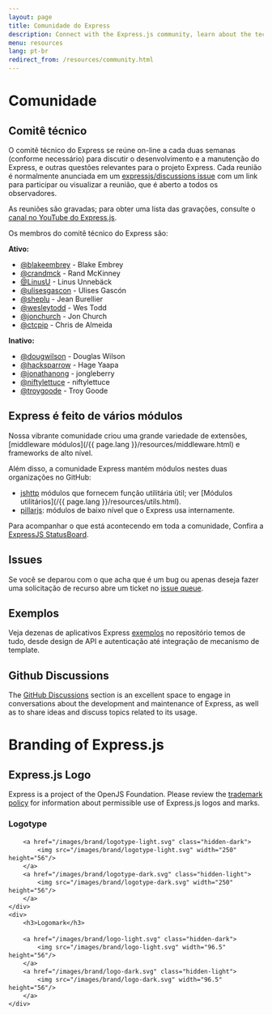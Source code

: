 ```yaml
---
layout: page
title: Comunidade do Express
description: Connect with the Express.js community, learn about the technical committee, find resources, explore community-contributed modules, and get involved in discussions.
menu: resources
lang: pt-br
redirect_from: /resources/community.html
---
```


# Comunidade

## Comitê técnico

O comitê técnico do Express se reúne on-line a cada duas semanas (conforme necessário) para discutir o desenvolvimento e a manutenção do Express,
e outras questões relevantes para o projeto Express. Cada reunião é normalmente anunciada em um
[expressjs/discussions issue](https://github.com/expressjs/discussions/issues) com um link para participar ou visualizar a reunião, que é
aberto a todos os observadores.

As reuniões são gravadas; para obter uma lista das gravações, consulte o [ canal no YouTube do Express.js](https://www.youtube.com/channel/UCYjxjAeH6TRik9Iwy5nXw7g).

Os membros do comitê técnico do Express são:

**Ativo:**

- [@blakeembrey](https://github.com/blakeembrey) - Blake Embrey
- [@crandmck](https://github.com/crandmck) - Rand McKinney
- [@LinusU](https://github.com/LinusU) - Linus Unnebäck
- [@ulisesgascon](https://github.com/ulisesGascon) - Ulises Gascón
- [@sheplu](https://github.com/sheplu) - Jean Burellier
- [@wesleytodd](https://github.com/wesleytodd) - Wes Todd
- [@jonchurch](https://github.com/jonchurch) - Jon Church
- [@ctcpip](https://github.com/ctcpip/) - Chris de Almeida

**Inativo:**

- [@dougwilson](https://github.com/dougwilson) - Douglas Wilson
- [@hacksparrow](https://github.com/hacksparrow) - Hage Yaapa
- [@jonathanong](https://github.com/jonathanong) - jongleberry
- [@niftylettuce](https://github.com/niftylettuce) - niftylettuce
- [@troygoode](https://github.com/troygoode) - Troy Goode

## Express é feito de vários módulos

Nossa vibrante comunidade criou uma grande variedade de extensões,
[middleware módulos](/{{ page.lang }}/resources/middleware.html) e frameworks de alto nível.

Além disso, a comunidade Express mantém módulos nestes duas organizações no GitHub:

- [jshttp](https://jshttp.github.io/) módulos que fornecem função utilitária útil; ver [Módulos utilitários](/{{ page.lang }}/resources/utils.html).
- [pillarjs](https://pillarjs.github.io/): módulos de baixo nível que o Express usa internamente.

Para acompanhar o que está acontecendo em toda a comunidade, Confira a [ExpressJS StatusBoard](https://expressjs.github.io/statusboard/).

## Issues

Se você se deparou com o que acha que é um bug ou apenas deseja fazer
uma solicitação de recurso abre um ticket no [issue queue](https://github.com/expressjs/express/issues).

## Exemplos

Veja dezenas de aplicativos Express [exemplos](https://github.com/expressjs/express/tree/master/examples)
no repositório temos de tudo, desde design de API e autenticação até integração de mecanismo de template.

## Github Discussions

The [GitHub Discussions](https://github.com/expressjs/discussions) section is an excellent space to engage in conversations about the development and maintenance of Express, as well as to share ideas and discuss topics related to its usage.

# Branding of Express.js

## Express.js Logo

Express is a project of the OpenJS Foundation. Please review the [trademark policy](https://trademark-policy.openjsf.org/) for information about permissible use of Express.js logos and marks.

<div class="logo-table">
    <div>
        <h3>Logotype</h3>
        
        <a href="/images/brand/logotype-light.svg" class="hidden-dark">
            <img src="/images/brand/logotype-light.svg" width="250" height="56"/>
        </a>
        <a href="/images/brand/logotype-dark.svg" class="hidden-light">
            <img src="/images/brand/logotype-dark.svg" width="250" height="56"/>
        </a>
    </div>
    <div>
        <h3>Logomark</h3>
        
        <a href="/images/brand/logo-light.svg" class="hidden-dark">
            <img src="/images/brand/logo-light.svg" width="96.5" height="56"/>
        </a>
        <a href="/images/brand/logo-dark.svg" class="hidden-light">
            <img src="/images/brand/logo-dark.svg" width="96.5" height="56"/>
        </a>
    </div>
<div>
